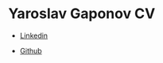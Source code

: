 
Yaroslav Gaponov CV  
===================

* [Linkedin](https://www.linkedin.com/in/yagaponov/)

* [Github](https://github.com/YaroslavGaponov)
